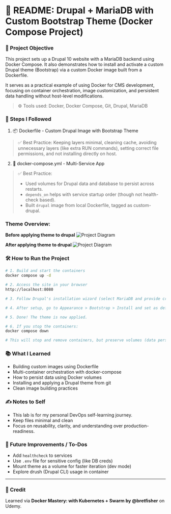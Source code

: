 # 📘 README: Drupal + MariaDB with Custom Bootstrap Theme (Docker Compose Project)


### 🧠 Project Objective

This project sets up a Drupal 10 website with a MariaDB backend using Docker Compose. It also demonstrates how to install and activate a custom Drupal theme (Bootstrap) via a custom Docker image built from a Dockerfile.

It serves as a practical example of using Docker for CMS development, focusing on container orchestration, image customization, and persistent data handling without host-level modifications.

> ⚙️ Tools used: Docker, Docker Compose, Git, Drupal, MariaDB


### 🚀 Steps I Followed
1. 📦 Dockerfile - Custom Drupal Image with Bootstrap Theme

> ✅ Best Practice: Keeping layers minimal, cleaning cache, avoiding unnecessary layers (like extra RUN commands), setting correct file permissions, and not installing directly on host.

2. 🧩 docker-compose.yml - Multi-Service App

> ✅ Best Practice:
> - Used volumes for Drupal data and database to persist across restarts.
> - `depends_on` helps with service startup order (though not health-check based).
> - Built `drupal` image from local Dockerfile, tagged as custom-drupal.


### Theme Overview:
**Before applying theme to drupal**
![Project Diagram](https://github.com/ahsan598/devops-labs/blob/main/drupal-docker-image/screenshots/after-theme-applied.jpg)

**After applying theme to drupal**
![Project Diagram](https://github.com/ahsan598/devops-labs/blob/main/drupal-docker-image/screenshots/before-theme-applied.jpg) 


### 🛠️ How to Run the Project

```sh
# 1. Build and start the containers
docker compose up -d

# 2. Access the site in your browser
http://localhost:8080

# 3. Follow Drupal's installation wizard (select MariaDB and provide credentials used in docker-compose)

# 4. After setup, go to Appearance > Bootstrap > Install and set as default

# 5. Done! The theme is now applied.

# 6. If you stop the containers:
docker compose down

# This will stop and remove containers, but preserve volumes (data persists)
```


### 📚 What I Learned

- Building custom images using Dockerfile
- Multi-container orchestration with docker-compose
- How to persist data using Docker volumes
- Installing and applying a Drupal theme from git
- Clean image building practices


### ✍️ Notes to Self

- This lab is for my personal DevOps self-learning journey.
- Keep files minimal and clean
- Focus on reusability, clarity, and understanding over production-readiness.

### 🔁 Future Improvements / To-Dos

- Add `healthcheck` to services
- Use `.env` file for sensitive config (like DB creds)
- Mount theme as a volume for faster iteration (dev mode)
- Explore drush (Drupal CLI) usage in container


---

### 🙌 Credit
Learned via **Docker Mastery: with Kubernetes + Swarm by @bretfisher** on Udemy.
